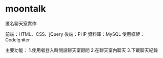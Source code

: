 # moontalk
匿名聊天室實作

前端：HTML、CSS、jQuery
後端：PHP
資料庫：MySQL
使用框架：CodeIgniter

主要功能：
1.使用者登入時開設聊天室房間
2.在聊天室內聊天
3.下載聊天紀錄
